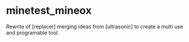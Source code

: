 # minetest_mineox
Rewrite of [replacer] merging ideas from [ultrasonic] to create a multi use and programable tool.
